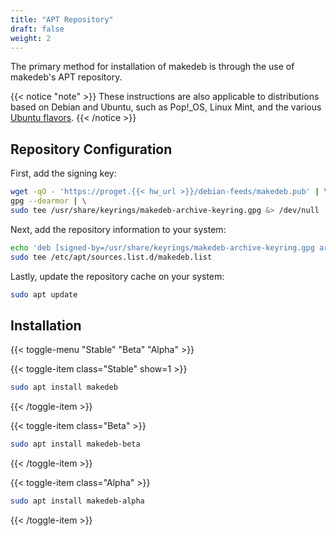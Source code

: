```yaml
---
title: "APT Repository"
draft: false
weight: 2
---
```


The primary method for installation of makedeb is through the use of makedeb's APT repository.

{{< notice "note" >}}
These instructions are also applicable to distributions based on Debian and Ubuntu, such as Pop!\_OS, Linux Mint, and the various [Ubuntu flavors](https://ubuntu.com/download/flavours).
{{< /notice >}}

## Repository Configuration

First, add the signing key:

```sh
wget -qO - 'https://proget.{{< hw_url >}}/debian-feeds/makedeb.pub' | \
gpg --dearmor | \
sudo tee /usr/share/keyrings/makedeb-archive-keyring.gpg &> /dev/null
```

Next, add the repository information to your system:

```sh
echo 'deb [signed-by=/usr/share/keyrings/makedeb-archive-keyring.gpg arch=all] https://proget.{{< hw_url >}}/ makedeb main' | \
sudo tee /etc/apt/sources.list.d/makedeb.list
```

Lastly, update the repository cache on your system:

```sh
sudo apt update
```

## Installation
{{< toggle-menu "Stable" "Beta" "Alpha" >}}

{{< toggle-item class="Stable" show=1 >}}
```sh
sudo apt install makedeb
```
{{< /toggle-item >}}

{{< toggle-item class="Beta" >}}
```sh
sudo apt install makedeb-beta
```
{{< /toggle-item >}}

{{< toggle-item class="Alpha" >}}
```sh
sudo apt install makedeb-alpha
```
{{< /toggle-item >}}
